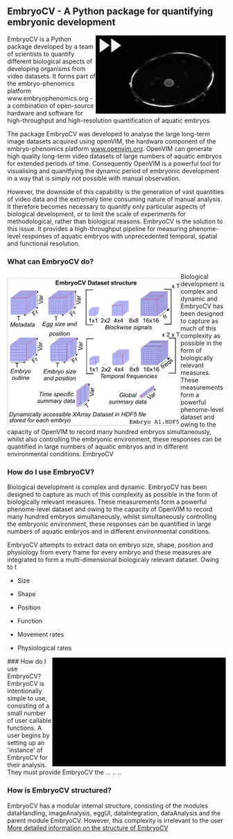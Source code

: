
## EmbryoCV - A Python package for quantifying embryonic development 


<img src="assets/singleRadix_FF.gif" align = "right" width="300" height = "180"/>
EmbryoCV is a Python package developed by a team of scientists to quantify different biological aspects of developing organisms from video datasets. It forms part of the embryo-phenomics platform www.embryophenomics.org - a combination of open-source hardware and software for high-throughput and high-resolution quantification of aquatic embryos. 



The package EmbryoCV was developed to analyse the large long-term image datasets acquired using openVIM, the hardware component of the embryo-phenomics platform www.openvim.org. OpenVIM can generate high quality long-term video datasets of large numbers of aquatic embryos for extended periods of time. Consequently OpenVIM is a powerful tool for visualising and quanitfying the dynamic period of embryonic development in a way that is simply not possible with manual observation. 


However, the downside of this capability is the generation of vast quantities of video data and the extremely time consuming nature of manual analysis. It therefore becomes necessary to quanitfy only particular aspects of biological development, or to limit the scale of experiments for methodological, rather than biological reasons. EmbryoCV is the solution to this issue. It provides a high-throughput pipeline for measuring phenome-level responses of aquatic embryos with unprecedented temporal, spatial and functional resolution.


### What can EmbryoCV do?

<img src="assets/datasetStructure.png" align = "left" width="400"/>

Biological development is complex and dynamic and EmbryoCV has been designed to capture as much of this complexity as possible in the form of biologically relevant measures. These measurements form a powerful phenome-level dataset and owing to the capacity of OpenVIM to record many hundred embryos simultaneously, whilst also controlling the embryonic environment, these responses can be quantified in large numbers of aquatic embryos and in different environmental conditions.
EmbryoCV


### How do I use EmbryoCV?
Biological development is complex and dynamic. EmbryoCV has been designed to capture as much of this complexity as possible in the form of biologically relevant measures. These measurements form a powerful phenome-level dataset and owing to the capacity of OpenVIM to record many hundred embryos simultaneously, whilst simultaneously controlling the embryonic environment, these responses can be quantified in large numbers of aquatic embryos and in different environmental conditions.



EmbryoCV attempts to extract data on embryo size, shape, position and physiology from every frame for every embryo and these measures are integrated to form a multi-dimensional biologicaly relevant dataset. Owing to t
* Size
* Shape
* Position
* Function

* Movement rates
* Physiological rates 

<img src="assets/embryocvScrollingData_cropped.gif" align = "right" width="400" height="250" />
### How do I use EmbryoCV?
EmbryoCV is intentionally simple to use, consisting of a small number of user callable functions. A user begins by setting up an 'instance' of EmbryoCV for their analysis. They must provide EmbryoCV the ...
..
..


### How is EmbryoCV structured?
EmbryoCV has a modular internal structure, consisting of the modules dataHandling, imageAnalysis, eggUI, dataIntegration, dataAnalysis and the parent module EmbryoCV. However, this complexity is irrelevant to the user [More detailed information on the structure of EmbryoCV](programStructure.md)



